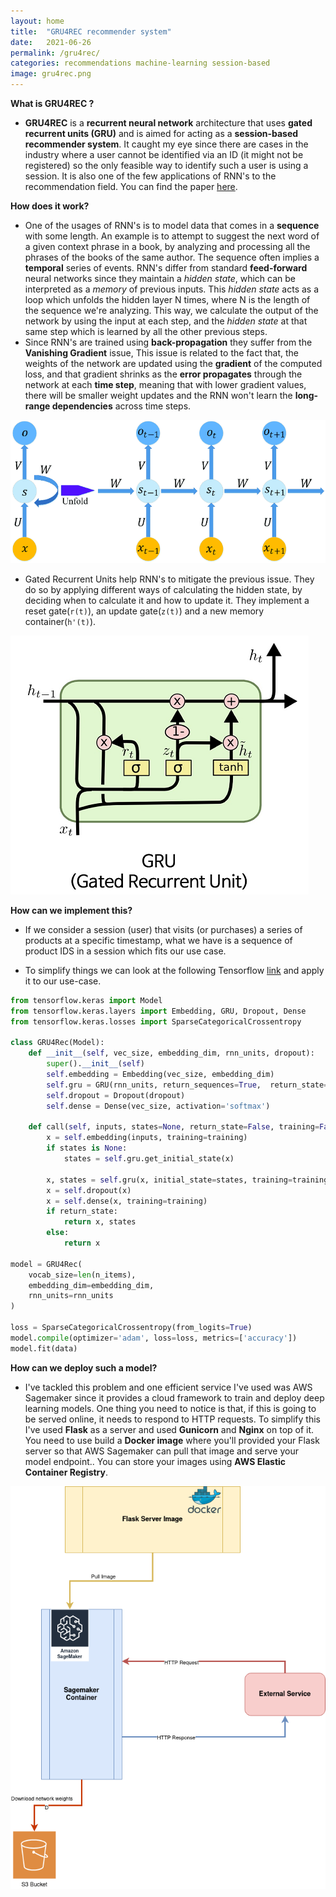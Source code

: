 ```yaml
---
layout: home
title:  "GRU4REC recommender system"
date:   2021-06-26
permalink: /gru4rec/
categories: recommendations machine-learning session-based
image: gru4rec.png
---
```


**What is GRU4REC ?**

- **GRU4REC** is a **recurrent neural network** architecture that uses **gated recurrent units (GRU)** and is aimed for acting as a **session-based recommender system**.
It caught my eye since there are cases in the industry where a user cannot be identified via an ID (it might not be registered) so the only
feasible way to identify such a user is using a session. It is also one of the few applications of RNN's to the recommendation
field. You can find the paper [here](https://arxiv.org/pdf/1511.06939.pdf).

**How does it work?**

- One of the usages of RNN's is to model data that comes in a **sequence** with some length. An example is to attempt to suggest the next word of a given context phrase in a book, by analyzing and processing all the phrases of the books of the same author. The sequence often implies a **temporal** series of events. RNN's differ from standard **feed-forward** neural networks since they maintain a *hidden state*, which can be interpreted as a *memory* of previous inputs. This *hidden state* acts as a loop which unfolds the hidden layer N times, where N is the length of the sequence we're analyzing. This way, we calculate the output of the network by using the input at each step, and the *hidden state* at that same step which is learned by all the other previous steps.
- Since RNN's are trained using **back-propagation** they suffer from the **Vanishing Gradient** issue, This issue is related to the fact that, the weights of the network are updated using the **gradient** of the computed loss, and that gradient shrinks as the **error propagates** through the network at each **time step**, meaning that with lower
gradient values, there will be smaller weight updates and the RNN won't learn the **long-range dependencies** across time steps.

![rnn](/assets/img/posts/gru4rec/rnn.png)

- Gated Recurrent Units help RNN's to mitigate the previous issue. They do so by applying different ways of calculating the hidden state, by deciding when to calculate it and how to update it. They implement a reset gate(`r(t)`), an update gate(`z(t)`) and a new memory container(`h'(t)`).

![gru](/assets/img/posts/gru4rec/gru.png)

**How can we implement this?**

- If we consider a session (user) that visits (or purchases) a series of products  at a specific timestamp, what we have is a sequence of product IDS in a session
which fits our use case.

- To simplify things we can look at the following Tensorflow [link](https://www.tensorflow.org/text/tutorials/text_generation) and apply it to our
use-case.

```python
from tensorflow.keras import Model
from tensorflow.keras.layers import Embedding, GRU, Dropout, Dense
from tensorflow.keras.losses import SparseCategoricalCrossentropy

class GRU4Rec(Model):
    def __init__(self, vec_size, embedding_dim, rnn_units, dropout):
        super().__init__(self)
        self.embedding = Embedding(vec_size, embedding_dim)
        self.gru = GRU(rnn_units, return_sequences=True,  return_state=True)
        self.dropout = Dropout(dropout)
        self.dense = Dense(vec_size, activation='softmax')

    def call(self, inputs, states=None, return_state=False, training=False):
        x = self.embedding(inputs, training=training)
        if states is None:
            states = self.gru.get_initial_state(x)

        x, states = self.gru(x, initial_state=states, training=training)
        x = self.dropout(x)
        x = self.dense(x, training=training)
        if return_state:
            return x, states
        else:
            return x

model = GRU4Rec(
    vocab_size=len(n_items),
    embedding_dim=embedding_dim,
    rnn_units=rnn_units
)

loss = SparseCategoricalCrossentropy(from_logits=True)
model.compile(optimizer='adam', loss=loss, metrics=['accuracy'])
model.fit(data)
```

**How can we deploy such a model?**

- I've tackled this problem and one efficient service I've used was AWS Sagemaker since it provides a cloud framework to train and deploy deep learning
models. One thing you need to notice is that, if this is going to be served online, it needs to respond to HTTP requests.
To simplify this I've used **Flask** as a server and used **Gunicorn** and **Nginx** on top of it. You need to use build a **Docker image** where you'll provided your Flask server so that AWS Sagemaker can pull that image and serve your model endpoint.. You can store your images using **AWS Elastic Container Registry**.

![gru](/assets/img/posts/gru4rec/sagemaker_gru4rec.png)

